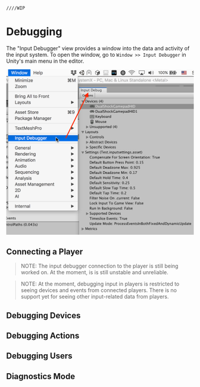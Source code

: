     ////WIP

# Debugging

The "Input Debugger" view provides a window into the data and activity of the input system. To open the window, go to `Window >> Input Debugger` in Unity's main menu in the editor.

![Input Debugger](Images/InputDebugger.png)

## Connecting a Player

>NOTE: The input debugger connection to the player is still being worked on. At the moment, is is still unstable and unreliable.

>NOTE: At the moment, debugging input in players is restricted to seeing devices and events from connected players. There is no support yet for seeing other input-related data from players.

## Debugging Devices

## Debugging Actions

## Debugging Users

## Diagnostics Mode
